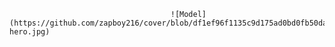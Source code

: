                                         ![Model](https://github.com/zapboy216/cover/blob/df1ef96f1135c9d175ad0bd0fb50da4bbda79e30/images/zapboy216-hero.jpg)
